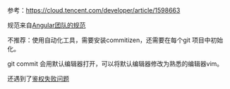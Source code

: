 参考：https://cloud.tencent.com/developer/article/1598663

规范来自[Angular团队的规范](https://github.com/angular/angular.js/blob/master/DEVELOPERS.md#-git-commit-guidelines)

不推荐：使用自动化工具，需要安装commitizen，还需要在每个git 项目中初始化。

git commit 会用默认编辑器打开，可以将默认编辑器修改为熟悉的编辑器vim。

还遇到了[鉴权失败问题](https://juejin.cn/post/7099019037706813471)



